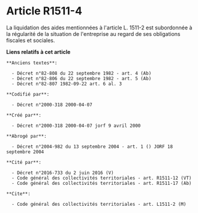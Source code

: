 # Article R1511-4

La liquidation des aides mentionnées à l'article L. 1511-2 est subordonnée à la régularité de la situation de l'entreprise au
regard de ses obligations fiscales et sociales.

**Liens relatifs à cet article**

	**Anciens textes**:

	  - Décret n°82-808 du 22 septembre 1982 - art. 4 (Ab)
	  - Décret n°82-806 du 22 septembre 1982 - art. 5 (Ab)
	  - Décret n°82-807 1982-09-22 art. 6 al. 3

	**Codifié par**:

	  - Décret n°2000-318 2000-04-07

	**Créé par**:

	  - Décret n°2000-318 2000-04-07 jorf 9 avril 2000

	**Abrogé par**:

	  - Décret n°2004-982 du 13 septembre 2004 - art. 1 () JORF 18 septembre 2004

	**Cité par**:

	  - Décret n°2016-733 du 2 juin 2016 (V)
	  - Code général des collectivités territoriales - art. R1511-12 (VT)
	  - Code général des collectivités territoriales - art. R1511-17 (Ab)

	**Cite**:

	  - Code général des collectivités territoriales - art. L1511-2 (M)
